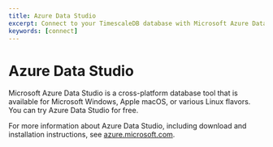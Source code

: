 ```yaml
---
title: Azure Data Studio
excerpt: Connect to your TimescaleDB database with Microsoft Azure Data Studio
keywords: [connect]
---
```


# Azure Data Studio
Microsoft Azure Data Studio is a cross-platform database tool that is available
for Microsoft Windows, Apple macOS, or various Linux flavors. You can try Azure
Data Studio for free.

For more information about Azure Data Studio, including download and
installation instructions, see [azure.microsoft.com][ms-azure-data-studio].

[ms-azure-data-studio]: https://azure.microsoft.com/en-us/services/developer-tools/data-studio/
